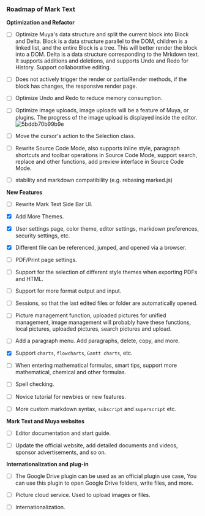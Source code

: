 ### Roadmap of Mark Text

**Optimization and Refactor**

- [ ] Optimize Muya's data structure and split the current block into Block and Delta. Block is a data structure parallel to the DOM, children is a linked list, and the entire Block is a tree. This will better render the block into a DOM. Delta is a data structure corresponding to the Mrkdown text. It supports additions and deletions, and supports Undo and Redo for History. Support collaborative editing.

- [ ] Does not actively trigger the render or partialRender methods, if the block has changes, the responsive render page.

- [ ] Optimize Undo and Redo to reduce memory consumption.

- [ ] Optimize image uploads, image uploads will be a feature of Muya, or plugins. The progress of the image upload is displayed inside the editor.![5bddb70b99b9e](https://i.loli.net/2018/11/03/5bddb70b99b9e.jpg)

- [ ] Move the cursor's action to the Selection class.

- [ ] Rewrite Source Code Mode, also supports inline style, paragraph shortcuts and toolbar operations in Source Code Mode, support search, replace and other functions, add preview interface in Source Code Mode.

- [ ] stability and markdown compatibility (e.g. rebasing marked.js)

**New Features**

- [ ] Rewrite Mark Text Side Bar UI.

- [x] Add More Themes.

- [x] User settings page, color theme, editor settings, markdown preferences, security settings, etc.

- [x] Different file can be referenced, jumped, and opened via a browser.

- [ ] PDF/Print page settings.

- [ ] Support for the selection of different style themes when exporting PDFs and HTML.

- [ ] Support for more format output and input.

- [ ] Sessions, so that the last edited files or folder are automatically opened.

- [ ] Picture management function, uploaded pictures for unified management, image management will probably have these functions, local pictures, uploaded pictures, search pictures and upload.

- [ ] Add a paragraph menu. Add paragraphs, delete, copy, and more.

- [x] Support `charts`, `flowcharts`, `Gantt charts`, etc.

- [ ] When entering mathematical formulas, smart tips, support more mathematical, chemical and other formulas.

- [ ] Spell checking.

- [ ] Novice tutorial for newbies or new features.

- [ ] More custom markdown syntax, `subscript` and `superscript` etc.

**Mark Text and Muya websites**

- [ ] Editor documentation and start guide.

- [ ] Update the official website, add detailed documents and videos, sponsor advertisements, and so on.

**Internationalization and plug-in**

- [ ] The Google Drive plugin can be used as an official plugin use case, You can use this plugin to open Google Drive folders, write files, and more.

- [ ] Picture cloud service. Used to upload images or files.

- [ ] Internationalization.
